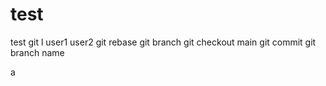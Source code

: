 # test
test
git l
user1
user2
git rebase 
git branch
git checkout main
git commit
git branch name

a


